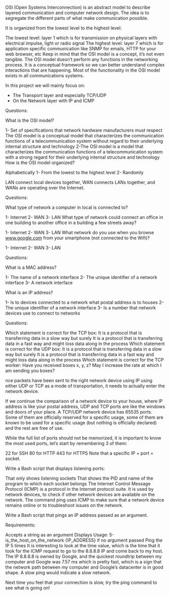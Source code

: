 OSI (Open Systems Interconnection) is an abstract model to describe layered communication and computer network design. The idea is to segregate the different parts of what make communication possible.

It is organized from the lowest level to the highest level:

The lowest level: layer 1 which is for transmission on physical layers with electrical impulse, light or radio signal
The highest level: layer 7 which is for application specific communication like SNMP for emails, HTTP for your web browser, etc
Keep in mind that the OSI model is a concept, it’s not even tangible. The OSI model doesn’t perform any functions in the networking process. It is a conceptual framework so we can better understand complex interactions that are happening. Most of the functionality in the OSI model exists in all communications systems.



In this project we will mainly focus on:

* The Transport layer and especially TCP/UDP
* On the Network layer with IP and ICMP


Questions:

What is the OSI model?

1- Set of specifications that network hardware manufacturers must respect
The OSI model is a conceptual model that characterizes the communication functions of a telecommunication system without regard to their underlying internal structure and technology
2-The OSI model is a model that characterizes the communication functions of a telecommunication system with a strong regard for their underlying internal structure and technology
How is the OSI model organized?

Alphabetically
1- From the lowest to the highest level
2- Randomly

LAN connect local devices together, WAN connects LANs together, and WANs are operating over the Internet.

Questions:

What type of network a computer in local is connected to?

1- Internet
2- WAN
3- LAN
What type of network could connect an office in one building to another office in a building a few streets away?

1- Internet
2- WAN
3- LAN
What network do you use when you browse www.google.com from your smartphone (not connected to the Wifi)?

1- Internet
2- WAN
3- LAN

Questions:

What is a MAC address?

1- The name of a network interface
2- The unique identifier of a network interface
3- A network interface

What is an IP address?

1- Is to devices connected to a network what postal address is to houses
2- The unique identifier of a network interface
3- Is a number that network devices use to connect to networks

Questions:

Which statement is correct for the TCP box:
It is a protocol that is transferring data in a slow way but surely
It is a protocol that is transferring data in a fast way and might loss data along in the process
Which statement is correct for the UDP box:
It is a protocol that is transferring data in a slow way but surely
It is a protocol that is transferring data in a fast way and might loss data along in the process
Which statement is correct for the TCP worker:
Have you received boxes x, y, z?
May I increase the rate at which I am sending you boxes?

nce packets have been sent to the right network device using IP using either UDP or TCP as a mode of transportation, it needs to actually enter the network device.

If we continue the comparison of a network device to your house, where IP address is like your postal address, UDP and TCP ports are like the windows and doors of your place. A TCP/UDP network device has 65535 ports. Some of them are officially reserved for a specific usage, some of them are known to be used for a specific usage (but nothing is officially declared) and the rest are free of use.

While the full list of ports should not be memorized, it is important to know the most used ports, let’s start by remembering 3 of them:

22 for SSH
80 for HTTP
443 for HTTPS
Note that a specific IP + port = socket.

Write a Bash script that displays listening ports:

That only shows listening sockets
That shows the PID and name of the program to which each socket belongs
The Internet Control Message Protocol (ICMP) is a protocol in the Internet protocol suite. It is used by network devices, to check if other network devices are available on the network. The command ping uses ICMP to make sure that a network device remains online or to troubleshoot issues on the network.

Write a Bash script that pings an IP address passed as an argument.

Requirements:

Accepts a string as an argument
Displays Usage: 5-is_the_host_on_the_network {IP_ADDRESS} if no argument passed
Ping the IP 5 times
It is interesting to look at the time value, which is the time that it took for the ICMP request to go to the 8.8.8.8 IP and come back to my host. The IP 8.8.8.8 is owned by Google, and the quickest roundtrip between my computer and Google was 7.57 ms which is pretty fast, which is a sign that the network path between my computer and Google’s datacenter is in good shape. A slow ping would indicate a slow network.

Next time you feel that your connection is slow, try the ping command to see what is going on!



